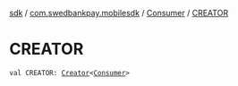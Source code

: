 [sdk](../../index.md) / [com.swedbankpay.mobilesdk](../index.md) / [Consumer](index.md) / [CREATOR](./-c-r-e-a-t-o-r.md)

# CREATOR

`val CREATOR: `[`Creator`](https://developer.android.com/reference/android/os/Parcelable/Creator.html)`<`[`Consumer`](index.md)`>`